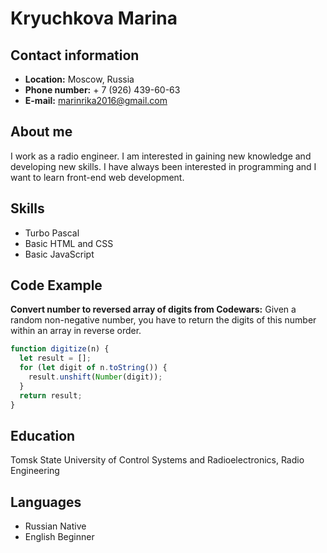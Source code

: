 # Kryuchkova Marina

## Contact information

- **Location:** Moscow, Russia
- **Phone number:** + 7 (926) 439-60-63
- **E-mail:** marinrika2016@gmail.com

## About me

I work as a radio engineer. I am interested in gaining new knowledge and developing new skills. I have always been interested in programming and I want to learn front-end web development.

## Skills

- Turbo Pascal
- Basic HTML and CSS
- Basic JavaScript

## Code Example

**Convert number to reversed array of digits from Codewars:** Given a random non-negative number, you have to return the digits of this number within an array in reverse order.

```javascript
function digitize(n) {
  let result = [];
  for (let digit of n.toString()) {
    result.unshift(Number(digit));
  }
  return result;
}
```

## Education

Tomsk State University of Control Systems and Radioelectronics, Radio Engineering

## Languages

- Russian Native
- English Beginner

